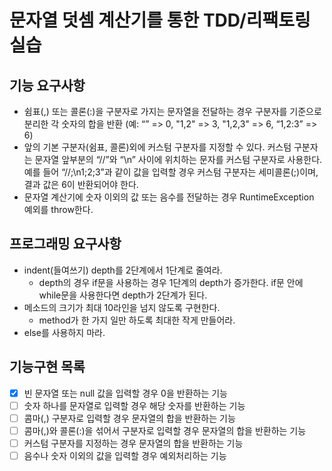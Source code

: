 # 문자열 덧셈 계산기를 통한 TDD/리팩토링 실습
## 기능 요구사항
* 쉼표(,) 또는 콜론(:)을 구분자로 가지는 문자열을 전달하는 경우 구분자를 기준으로 분리한 각 숫자의 합을 반환 (예: “” => 0, "1,2" => 3, "1,2,3" => 6, “1,2:3” => 6)
* 앞의 기본 구분자(쉼표, 콜론)외에 커스텀 구분자를 지정할 수 있다. 커스텀 구분자는 문자열 앞부분의 “//”와 “\n” 사이에 위치하는 문자를 커스텀 구분자로 사용한다. 예를 들어 “//;\n1;2;3”과 같이 값을 입력할 경우 커스텀 구분자는 세미콜론(;)이며, 결과 값은 6이 반환되어야 한다.
* 문자열 계산기에 숫자 이외의 값 또는 음수를 전달하는 경우 RuntimeException 예외를 throw한다.

## 프로그래밍 요구사항
* indent(들여쓰기) depth를 2단계에서 1단계로 줄여라.
    * depth의 경우 if문을 사용하는 경우 1단계의 depth가 증가한다. if문 안에 while문을 사용한다면 depth가 2단계가 된다.
* 메소드의 크기가 최대 10라인을 넘지 않도록 구현한다.
    * method가 한 가지 일만 하도록 최대한 작게 만들어라.
* else를 사용하지 마라.

## 기능구현 목록
* [X] 빈 문자열 또는 null 값을 입력할 경우 0을 반환하는 기능
* [ ] 숫자 하나를 문자열로 입력할 경우 해당 숫자를 반환하는 기능
* [ ] 콤마(,) 구분자로 입력할 경우 문자열의 합을 반환하는 기능
* [ ] 콤마(,)와 콜론(:)을 섞어서 구분자로 입력할 경우 문자열의 합을 반환하는 기능
* [ ] 커스텀 구분자를 지정하는 경우 문자열의 합을 반환하는 기능
* [ ] 음수나 숫자 이외의 값을 입력할 경우 예외처리하는 기능
